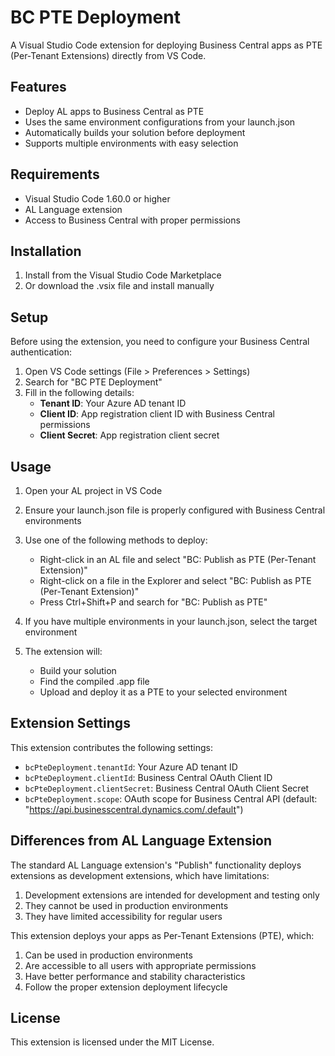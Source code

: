 # BC PTE Deployment

A Visual Studio Code extension for deploying Business Central apps as PTE (Per-Tenant Extensions) directly from VS Code.

## Features

- Deploy AL apps to Business Central as PTE
- Uses the same environment configurations from your launch.json
- Automatically builds your solution before deployment
- Supports multiple environments with easy selection

## Requirements

- Visual Studio Code 1.60.0 or higher
- AL Language extension
- Access to Business Central with proper permissions

## Installation

1. Install from the Visual Studio Code Marketplace
2. Or download the .vsix file and install manually

## Setup

Before using the extension, you need to configure your Business Central authentication:

1. Open VS Code settings (File > Preferences > Settings)
2. Search for "BC PTE Deployment"
3. Fill in the following details:
   - **Tenant ID**: Your Azure AD tenant ID
   - **Client ID**: App registration client ID with Business Central permissions
   - **Client Secret**: App registration client secret

## Usage

1. Open your AL project in VS Code
2. Ensure your launch.json file is properly configured with Business Central environments
3. Use one of the following methods to deploy:
   - Right-click in an AL file and select "BC: Publish as PTE (Per-Tenant Extension)" 
   - Right-click on a file in the Explorer and select "BC: Publish as PTE (Per-Tenant Extension)"
   - Press Ctrl+Shift+P and search for "BC: Publish as PTE"

4. If you have multiple environments in your launch.json, select the target environment
5. The extension will:
   - Build your solution
   - Find the compiled .app file
   - Upload and deploy it as a PTE to your selected environment

## Extension Settings

This extension contributes the following settings:

* `bcPteDeployment.tenantId`: Your Azure AD tenant ID
* `bcPteDeployment.clientId`: Business Central OAuth Client ID
* `bcPteDeployment.clientSecret`: Business Central OAuth Client Secret
* `bcPteDeployment.scope`: OAuth scope for Business Central API (default: "https://api.businesscentral.dynamics.com/.default")

## Differences from AL Language Extension

The standard AL Language extension's "Publish" functionality deploys extensions as development extensions, which have limitations:

1. Development extensions are intended for development and testing only
2. They cannot be used in production environments
3. They have limited accessibility for regular users

This extension deploys your apps as Per-Tenant Extensions (PTE), which:

1. Can be used in production environments
2. Are accessible to all users with appropriate permissions
3. Have better performance and stability characteristics
4. Follow the proper extension deployment lifecycle

## License

This extension is licensed under the MIT License.